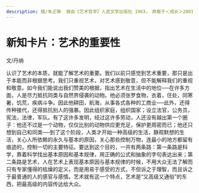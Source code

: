 ```yaml
---
description: 摘/朱正琳  摘自《艺术哲学》人民文学出版社 1963，　原载于＜成长＞2001年 第五辑
---
```


# 新知卡片：艺术的重要性

文/丹纳

认识了艺术的本质，就能了解艺术的重要。我们以前只感觉到艺术重要，那只是出于本能而非根据思考。我们只重视艺术，对艺术感到敬意，但不能解释我们的重视和敬意。如今我们能说出我们赞美的根据，指出艺术在生活中的地位──在许多方面，人是尽力抵抗同类与自然界侵袭的动物。他必须张罗食物，衣着，住处，同寒暑，饥荒，疾病斗争。因此他耕田，航海，从事各式各种的工商业──此外，还得传种接代，还得抵抗别人的强暴。因此组织家庭，组织国家；设立法官，公务员，宪法，法律，军队。有了这许多发明，经过这许多劳动，人还没有越出第一个圈子：他还不过是一个动物，仅仅比别的动物供应更充足，保护更周密而已；他还只想到自己和同类──到了这个阶段，人类才开始一种高级的生活，静观默想的生活，关心人所依赖的永久与基本的原因，关心那些控制万物，连最小的地方都留有痕迹的，控制一切的主要特征。要达到这个目的，一共有两条路：第一条路是科学，靠着科学找出基本原因和基本规律，用正确的公式和抽象的字句表达出来；第二条路是艺术，人在艺术上表现基本原因与基本规律的时候，不用大众无法了解而只有专家懂得的枯燥的定义，而是用易于感受的方式，不但诉之于理智，而且诉之于最普通的人的感官与感情。艺术就有这一个特点，艺术是“又高级又通俗”的东西，把最高级的内容传达给大众。


